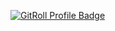 <a href="https://gitroll.io/profile/uhc4BwPXlhhZIxcMk03KY61ClZaK2" target="_blank"><img src="https://gitroll.io/api/badges/profiles/v1/uhc4BwPXlhhZIxcMk03KY61ClZaK2?theme=dark" alt="GitRoll Profile Badge"/></a>
